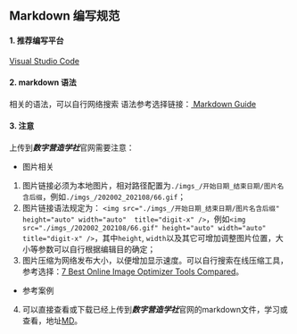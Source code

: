 ## Markdown 编写规范

#### 1. 推荐编写平台
[Visual Studio Code](https://code.visualstudio.com/)

#### 2. markdown 语法
相关的语法，可以自行网络搜索
语法参考选择链接：[ Markdown Guide](https://www.markdownguide.org/basic-syntax/)

#### 3. 注意
上传到***数字营造学社***官网需要注意：

* 图片相关

1. 图片链接必须为本地图片，相对路径配置为`./imgs_/开始日期_结束日期/图片名含后缀`，例如`./imgs_/202002_202108/66.gif`；
2. 图片链接语法规定为： `<img src="./imgs_/开始日期_结束日期/图片名含后缀" height="auto" width="auto"  title="digit-x" />`，例如`<img src="./imgs_/202002_202108/66.gif" height="auto" width="auto"  title="digit-x" />`，其中`height`, `width`以及其它可增加调整图片位置，大小等参数可以自行根据编辑目的确定；
3. 图片压缩为网络发布大小，以便增加显示速度。可以自行搜索在线压缩工具，参考选择：[7 Best Online Image Optimizer Tools Compared](https://themeisle.com/blog/best-online-image-optimizer-tools/)。


* 参考案例

4. 可以直接查看或下载已经上传到***数字营造学社***官网的markdown文件，学习或查看，地址[MD](https://github.com/digit-x/digit_x/tree/master/docs/markdown)。

